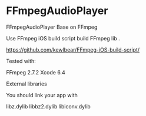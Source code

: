 # FFmpegAudioPlayer

FFmpegAudioPlayer
Base on FFmpeg 

Use FFmpeg iOS build script build FFmpeg lib .


https://github.com/kewlbear/FFmpeg-iOS-build-script/

Tested with:

FFmpeg 2.7.2
Xcode 6.4

External libraries

You should link your app with

libz.dylib
libbz2.dylib
libiconv.dylib